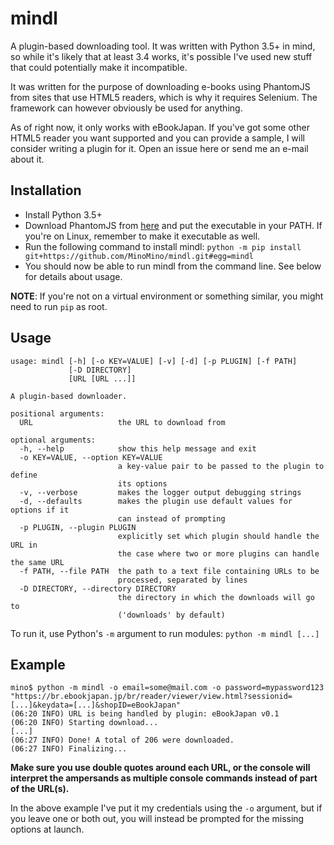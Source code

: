 # mindl
A plugin-based downloading tool. It was written with Python 3.5+ in mind, so while it's likely that at least 3.4 works,
it's possible I've used new stuff that could potentially make it incompatible.

It was written for the purpose of downloading e-books using PhantomJS from sites that use HTML5 readers, which is
why it requires Selenium. The framework can however obviously be used for anything.

As of right now, it only works with eBookJapan. If you've got some other HTML5 reader you want supported and you
can provide a sample, I will consider writing a plugin for it. Open an issue here or send me an e-mail about it.

## Installation
* Install Python 3.5+
* Download PhantomJS from [here](http://phantomjs.org/download.html) and put the executable in your PATH. If you're on
Linux, remember to make it executable as well.
* Run the following command to install mindl:
`python -m pip install git+https://github.com/MinoMino/mindl.git#egg=mindl`
* You should now be able to run mindl from the command line. See below for details about usage.

**NOTE**: If you're not on a virtual environment or something similar, you might need to run `pip` as root.

## Usage
```
usage: mindl [-h] [-o KEY=VALUE] [-v] [-d] [-p PLUGIN] [-f PATH]
             [-D DIRECTORY]
             [URL [URL ...]]

A plugin-based downloader.

positional arguments:
  URL                   the URL to download from

optional arguments:
  -h, --help            show this help message and exit
  -o KEY=VALUE, --option KEY=VALUE
                        a key-value pair to be passed to the plugin to define
                        its options
  -v, --verbose         makes the logger output debugging strings
  -d, --defaults        makes the plugin use default values for options if it
                        can instead of prompting
  -p PLUGIN, --plugin PLUGIN
                        explicitly set which plugin should handle the URL in
                        the case where two or more plugins can handle the same URL
  -f PATH, --file PATH  the path to a text file containing URLs to be
                        processed, separated by lines
  -D DIRECTORY, --directory DIRECTORY
                        the directory in which the downloads will go to
                        ('downloads' by default)
```

To run it, use Python's `-m` argument to run modules: `python -m mindl [...]`

## Example
```
mino$ python -m mindl -o email=some@mail.com -o password=mypassword123 "https://br.ebookjapan.jp/br/reader/viewer/view.html?sessionid=[...]&keydata=[...]&shopID=eBookJapan"
(06:20 INFO) URL is being handled by plugin: eBookJapan v0.1
(06:20 INFO) Starting download...
[...]
(06:27 INFO) Done! A total of 206 were downloaded.
(06:27 INFO) Finalizing...
```

**Make sure you use double quotes around each URL, or the console will interpret the ampersands as multiple console commands
instead of part of the URL(s).**

In the above example I've put it my credentials using the `-o` argument, but if you leave one or both out,
you will instead be prompted for the missing options at launch.
